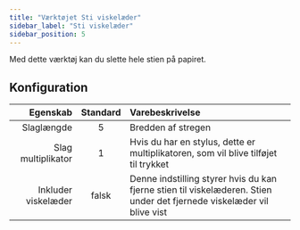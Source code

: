 ```yaml
---
title: "Værktøjet Sti viskelæder"
sidebar_label: "Sti viskelæder"
sidebar_position: 5
---
```



Med dette værktøj kan du slette hele stien på papiret.

## Konfiguration

|            Egenskab | Standard | Varebeskrivelse                                                                                                        |
| -------------------:|:--------:|:---------------------------------------------------------------------------------------------------------------------- |
|          Slaglængde |    5     | Bredden af stregen                                                                                                     |
|  Slag multiplikator |    1     | Hvis du har en stylus, dette er multiplikatoren, som vil blive tilføjet til trykket                                    |
| Inkluder viskelæder |  falsk   | Denne indstilling styrer hvis du kan fjerne stien til viskelæderen. Stien under det fjernede viskelæder vil blive vist |
